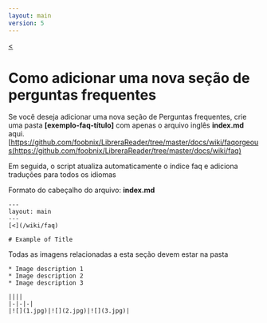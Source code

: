 ```yaml
---
layout: main
version: 5
---
```

[<](/wiki/faq/pt)

# Como adicionar uma nova seção de perguntas frequentes

Se você deseja adicionar uma nova seção de Perguntas frequentes, crie uma pasta **[exemplo-faq-título]** com apenas o arquivo inglês **index.md** aqui.
[https://github.com/foobnix/LibreraReader/tree/master/docs/wiki/faqorgeous(https://github.com/foobnix/LibreraReader/tree/master/docs/wiki/faq)

Em seguida, o script atualiza automaticamente o índice faq e adiciona traduções para todos os idiomas

Formato do cabeçalho do arquivo: **index.md**

```
---
layout: main
---
[<](/wiki/faq)

# Example of Title
```


Todas as imagens relacionadas a esta seção devem estar na pasta

```
* Image description 1
* Image description 2
* Image description 3

||||
|-|-|-|
|![](1.jpg)|![](2.jpg)|![](3.jpg)|
```
